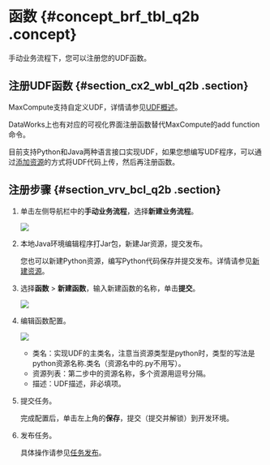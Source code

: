 # 函数 {#concept_brf_tbl_q2b .concept}

手动业务流程下，您可以注册您的UDF函数。

## 注册UDF函数 {#section_cx2_wbl_q2b .section}

MaxCompute支持自定义UDF，详情请参见[UDF概述](https://www.alibabacloud.com/help/doc-detail/27866.htm)。

DataWorks上也有对应的可视化界面注册函数替代MaxCompute的add function命令。

目前支持Python和Java两种语言接口实现UDF，如果您想编写UDF程序，可以通过[添加资源](intl.zh-CN/使用指南/数据开发/业务流程/资源.md#)的方式将UDF代码上传，然后再注册函数。

## 注册步骤 {#section_vrv_bcl_q2b .section}

1.  单击左侧导航栏中的**手动业务流程**，选择**新建业务流程**。

    ![](http://static-aliyun-doc.oss-cn-hangzhou.aliyuncs.com/assets/img/16319/15438896357961_zh-CN.png)

2.  本地Java环境编辑程序打Jar包，新建Jar资源，提交发布。

    您也可以新建Python资源，编写Python代码保存并提交发布。详情请参见[新建资源](intl.zh-CN/使用指南/数据开发/业务流程/资源.md#)。

3.  选择**函数** \> **新建函数**，输入新建函数的名称，单击**提交**。

    ![](http://static-aliyun-doc.oss-cn-hangzhou.aliyuncs.com/assets/img/16317/15438896357995_zh-CN.png)

4.  编辑函数配置。

    ![](http://static-aliyun-doc.oss-cn-hangzhou.aliyuncs.com/assets/img/16317/15438896357996_zh-CN.png)

    -   类名：实现UDF的主类名，注意当资源类型是python时，类型的写法是python资源名称.类名（资源名中的.py不用写）。
    -   资源列表：第二步中的资源名称，多个资源用逗号分隔。
    -   描述：UDF描述，非必填项。
5.  提交任务。

    完成配置后，单击左上角的**保存**，提交（提交并解锁）到开发环境。

6.  发布任务。

    具体操作请参见[任务发布](intl.zh-CN/使用指南/数据开发/发布管理/任务发布.md#)。


